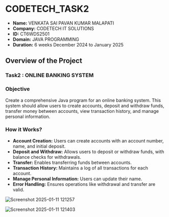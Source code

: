 # CODETECH_TASK2

- **Name:**  VENKATA SAI PAVAN KUMAR MALAPATI
- **Company:** CODETECH IT SOLUTIONS
- **ID:** CT6WDS2501
- **Domain:** JAVA PROGRAMMING
- **Duration:** 6 weeks December 2024 to January 2025

## Overview of the Project 

### Task2 : ONLINE BANKING SYSTEM

### Objective

Create a comprehensive Java program for an online banking system. This system should
allow users to create accounts, deposit and withdraw funds, transfer money between
accounts, view transaction history, and manage personal information.

### How it Works?
- **Account Creation:** Users can create accounts with an account number, name, and initial deposit.
- **Deposit and Withdraw:** Allows users to deposit or withdraw funds, with balance checks for withdrawals.
- **Transfer:** Enables transferring funds between accounts.
- **Transaction History:** Maintains a log of all transactions for each account.
- **Manage Personal Information:** Users can update their name.
- **Error Handling:** Ensures operations like withdrawal and transfer are valid.


![Screenshot 2025-01-11 121257](https://github.com/user-attachments/assets/a937755c-eb4c-46a3-847c-8fe2e83be893)

![Screenshot 2025-01-11 121403](https://github.com/user-attachments/assets/edbbf9e5-c76b-49b4-bd8c-3011c77144bd)


